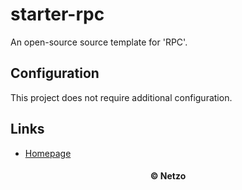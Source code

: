 # starter-rpc

An open-source source template for 'RPC'.

## Configuration

This project does not require additional configuration.

## Links

- [Homepage](https://app.netzo.io/templates/starter-rpc)

<div align="center">
  <h4>© Netzo</h4>
</div>
